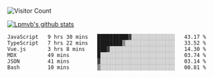 ![Visitor Count](https://profile-counter.glitch.me/Lpmvb/count.svg)

[![Lpmvb's github stats](https://github-readme-stats.vercel.app/api?username=lpmvb&show_icons=true&title_color=fff&icon_color=79ff97&text_color=9f9f9f&bg_color=151515)](https://github.com/anuraghazra/github-readme-stats)

<!--
Here are some ideas to get you started:

- 🔭 I’m currently working on ...
- 🌱 I’m currently learning ...
- 👯 I’m looking to collaborate on ...
- 🤔 I’m looking for help with ...
- 💬 Ask me about ...
- 📫 How to reach me: ...
- 😄 Pronouns: ...
- ⚡ Fun fact: ...
-->

<!--START_SECTION:waka-->

```text
JavaScript   9 hrs 30 mins   ██████████▓░░░░░░░░░░░░░░   43.17 %
TypeScript   7 hrs 22 mins   ████████▒░░░░░░░░░░░░░░░░   33.52 %
Vue.js       3 hrs 8 mins    ███▓░░░░░░░░░░░░░░░░░░░░░   14.30 %
MDX          49 mins         █░░░░░░░░░░░░░░░░░░░░░░░░   03.74 %
JSON         41 mins         ▓░░░░░░░░░░░░░░░░░░░░░░░░   03.14 %
Bash         10 mins         ▒░░░░░░░░░░░░░░░░░░░░░░░░   00.81 %
```

<!--END_SECTION:waka-->
